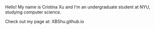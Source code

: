 Hello! My name is Cristina Xu and I'm an undergraduate student at NYU, studying computer science. 

Check out my page at: XBShu.github.io
